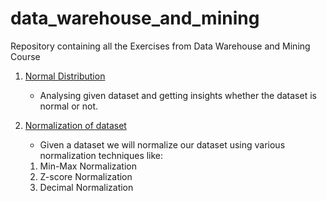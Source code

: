 # data_warehouse_and_mining
Repository containing all the Exercises from Data Warehouse and Mining Course

 1. [Normal Distribution](https://github.com/dhruvbpatel/data_warehouse_and_mining/tree/master/Normal_Distribution)
	 - Analysing given dataset and getting insights whether the dataset is normal or not.
 2. [Normalization of dataset](https://github.com/dhruvbpatel/data_warehouse_and_mining/tree/master/Normalization)
	 - Given a dataset we will normalize our dataset using various normalization techniques like:
		
	 1. Min-Max Normalization
	 2. Z-score Normalization
	 3. Decimal Normalization
